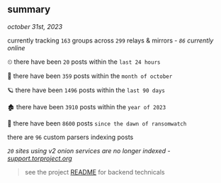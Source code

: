 
## summary
_october 31st, 2023_

currently tracking `163` groups across `299` relays & mirrors - _`86` currently online_

⏲ there have been `20` posts within the `last 24 hours`

🦈 there have been `359` posts within the `month of october`

🪐 there have been `1496` posts within the `last 90 days`

🏚 there have been `3910` posts within the `year of 2023`

🦕 there have been `8600` posts `since the dawn of ransomwatch`

there are `96` custom parsers indexing posts

_`20` sites using v2 onion services are no longer indexed - [support.torproject.org](https://support.torproject.org/onionservices/v2-deprecation/)_

> see the project [README](https://github.com/joshhighet/ransomwatch#ransomwatch--) for backend technicals
